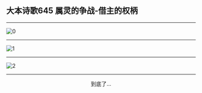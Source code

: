 
## 大本诗歌645 属灵的争战-借主的权柄
        
<div id="aplayer0"></div>

---

<img alt="0" data-original="/data/d0644/0.png">

---

<img alt="1" data-original="/data/d0644/1.png">

---

<img alt="2" data-original="/data/d0644/2.png">

---

<p style="text-align: center">到底了...</p>

<script src="/js/dist-view.js"></script>

<script>
MAIN.id = 'd0644';
        
const ap0 = new APlayer({
    container: document.getElementById('aplayer0'),
    volume: 1,
    loop: 'none',
    preload: 'none',
    audio: [{
        name: '大本诗歌645.mp3',
        artist: '大本诗歌',
        url: 'https://res.wx.qq.com/voice/getvoice?mediaid=MzI0NTk3MDM5M18yMjQ3NDk1ODU5',
        cover: '/favicon'
    }]
});
</script>
